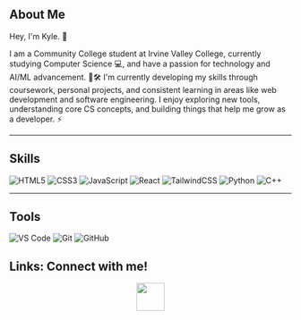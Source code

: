 ## About Me

Hey, I'm Kyle. 👋

I am a Community College student at Irvine Valley College, currently studying Computer Science 💻, and have a passion for technology and AI/ML advancement. 🤖🛠️
I'm currently developing my skills through coursework, personal projects, and consistent learning in areas like web development and software engineering.
I enjoy exploring new tools, understanding core CS concepts, and building things that help me grow as a developer. ⚡




---

## Skills
![HTML5](https://img.shields.io/badge/HTML5-E34F26?style=for-the-badge&logo=html5&logoColor=white)
![CSS3](https://img.shields.io/badge/CSS3-1572B6?style=for-the-badge&logo=css3&logoColor=white)
![JavaScript](https://img.shields.io/badge/JavaScript-F7DF1E?style=for-the-badge&logo=javascript&logoColor=black)
![React](https://img.shields.io/badge/React-20232A?style=for-the-badge&logo=react&logoColor=61DAFB)
![TailwindCSS](https://img.shields.io/badge/TailwindCSS-06B6D4?style=for-the-badge&logo=tailwindcss&logoColor=white)
![Python](https://img.shields.io/badge/Python-3776AB?style=for-the-badge&logo=python&logoColor=white)
![C++](https://img.shields.io/badge/C++-00599C?style=for-the-badge&logo=cplusplus&logoColor=white)

---

## Tools
![VS Code](https://img.shields.io/badge/VS%20Code-007ACC?style=flat&logo=visual-studio-code&logoColor=white)
![Git](https://img.shields.io/badge/Git-F05032?style=flat&logo=git&logoColor=white)
![GitHub](https://img.shields.io/badge/GitHub-181717?style=flat&logo=github&logoColor=white)

## Links: Connect with me!
<p align="center">
  <a href="https://www.linkedin.com/in/kyle-pajouhesh-766885341/">
    <img src="https://cdn.jsdelivr.net/gh/devicons/devicon/icons/linkedin/linkedin-original.svg" width="50"/>
  </a>
</p>


